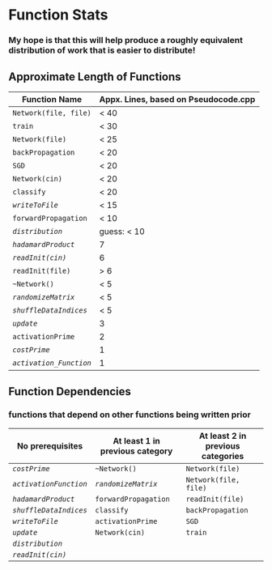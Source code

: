 # Function Stats
### My hope is that this will help produce a roughly equivalent distribution of work that is easier to distribute!

## Approximate Length of Functions
| Function Name | Appx. Lines, based on Pseudocode.cpp |
| ------------- | ----------------------- |
| `Network(file, file)` | < 40 |
| `train` | < 30 |
| `Network(file)` | < 25 |
| `backPropagation` | < 20 |
| `SGD` | < 20 |
| `Network(cin)` | < 20 |
| `classify` | < 20 |
| _`writeToFile`_ | < 15 |
| `forwardPropagation` | < 10 |
| _`distribution`_ | guess: < 10 |
| _`hadamardProduct`_ | 7 |
| _`readInit(cin)`_ | 6 |
| `readInit(file)` | > 6 |
| `~Network()` | < 5 |
| _`randomizeMatrix`_ | < 5 |
| _`shuffleDataIndices`_ | < 5 |
| _`update`_ | 3 |
| `activationPrime` | 2 |
| _`costPrime`_ | 1 |
| _`activation_Function`_ | 1 |

## Function Dependencies
### functions that depend on other functions being written prior
| No prerequisites | At least 1 in previous category| At least 2 in previous categories|
| ---- | ---------- | ---------- |
| _`costPrime`_ | `~Network()` | `Network(file)` |
| _`activationFunction`_ | _`randomizeMatrix`_ | `Network(file, file)` |
| _`hadamardProduct`_ |  `forwardPropagation` | `readInit(file)` |
| _`shuffleDataIndices`_ | `classify` | `backPropagation` |
| _`writeToFile`_ | `activationPrime` | `SGD` |
| _`update`_ | `Network(cin)` | `train` |
| _`distribution`_ |
| _`readInit(cin)`_ |
